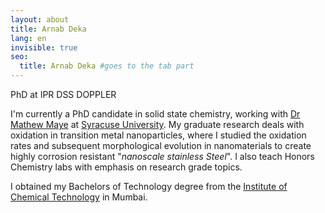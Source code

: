 ```yaml
---
layout: about
title: Arnab Deka
lang: en
invisible: true
seo:
  title: Arnab Deka #goes to the tab part
---
```


PhD at IPR  DSS DOPPLER

I'm currently a PhD candidate in solid state chemistry, working with [Dr Mathew Maye](http://nano.syr.edu) at [Syracuse University](https://syracuse.edu/). My graduate research deals with oxidation in transition metal nanoparticles, where I studied the oxidation rates and subsequent morphological evolution in nanomaterials to create highly corrosion resistant "*nanoscale stainless Steel*". I also teach Honors Chemistry labs with emphasis on research grade topics.

I obtained my Bachelors of Technology degree from the [Institute of Chemical Technology](https://en.wikipedia.org/wiki/Institute_of_Chemical_Technology) in Mumbai.
